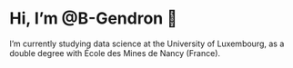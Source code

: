 # Hi, I’m @B-Gendron 👋
I’m currently studying data science at the University of Luxembourg, as a double degree with École des Mines de Nancy (France).  

<!---
B-Gendron/B-Gendron is a ✨ special ✨ repository because its `README.md` (this file) appears on your GitHub profile.
You can click the Preview link to take a look at your changes.
--->
